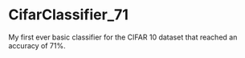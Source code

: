 # CifarClassifier_71
My first ever basic classifier for the CIFAR 10 dataset that reached an accuracy of 71%.
